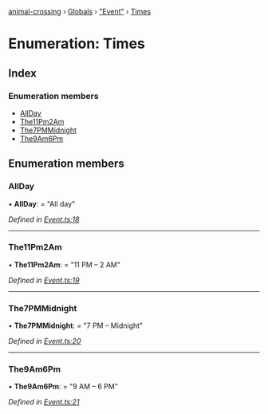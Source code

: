 [animal-crossing](../README.md) › [Globals](../globals.md) › ["Event"](../modules/_event_.md) › [Times](_event_.times.md)

# Enumeration: Times

## Index

### Enumeration members

* [AllDay](_event_.times.md#allday)
* [The11Pm2Am](_event_.times.md#the11pm2am)
* [The7PMMidnight](_event_.times.md#the7pmmidnight)
* [The9Am6Pm](_event_.times.md#the9am6pm)

## Enumeration members

###  AllDay

• **AllDay**: = "All day"

*Defined in [Event.ts:18](https://github.com/Norviah/animal-crossing/blob/4ac4ba9/module/types/Event.ts#L18)*

___

###  The11Pm2Am

• **The11Pm2Am**: = "11 PM – 2 AM"

*Defined in [Event.ts:19](https://github.com/Norviah/animal-crossing/blob/4ac4ba9/module/types/Event.ts#L19)*

___

###  The7PMMidnight

• **The7PMMidnight**: = "7 PM – Midnight"

*Defined in [Event.ts:20](https://github.com/Norviah/animal-crossing/blob/4ac4ba9/module/types/Event.ts#L20)*

___

###  The9Am6Pm

• **The9Am6Pm**: = "9 AM – 6 PM"

*Defined in [Event.ts:21](https://github.com/Norviah/animal-crossing/blob/4ac4ba9/module/types/Event.ts#L21)*
